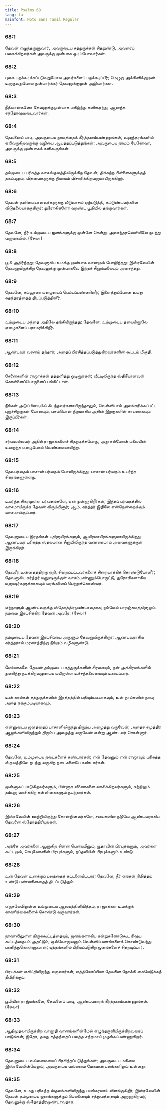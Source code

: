 ```yaml
---
title: Psalms 68
lang: ta
mainfont: Noto Sans Tamil Regular
---
```


###  68:1

தேவன் எழுந்தருளுவார், அவருடைய சத்துருக்கள் சிதறுண்டு, அவரைப் பகைக்கிறவர்கள் அவருக்கு முன்பாக ஓடிப்போவார்கள்.

###  68:2

புகை பறக்கடிக்கப்படுவதுபோல அவர்களைப் பறக்கடிப்பீர்; மெழுகு அக்கினிக்குமுன் உருகுவதுபோல துன்மார்க்கர் தேவனுக்குமுன் அழிவார்கள்.

###  68:3

நீதிமான்களோ தேவனுக்குமுன்பாக மகிழ்ந்து களிகூர்ந்து, ஆனந்த சந்தோஷமடைவார்கள்.

###  68:4

தேவனைப் பாடி, அவருடைய நாமத்தைக் கீர்த்தனம்பண்ணுங்கள்; வனாந்தரங்களில் ஏறிவருகிறவருக்கு வழியை ஆயத்தப்படுத்துங்கள்; அவருடைய நாமம் யேகோவா, அவருக்கு முன்பாகக் களிகூருங்கள்.

###  68:5

தம்முடைய பரிசுத்த வாசஸ்தலத்திலிருக்கிற தேவன், திக்கற்ற பிள்ளைகளுக்குத் தகப்பனும், விதவைகளுக்கு நியாயம் விசாரிக்கிறவருமாயிருக்கிறார்.

###  68:6

தேவன் தனிமையானவர்களுக்கு வீடுவாசல் ஏற்படுத்தி, கட்டுண்டவர்களை விடுதலையாக்குகிறார்; துரோகிகளோ வறண்ட பூமியில் தங்குவார்கள்.

###  68:7

தேவனே, நீர் உம்முடைய ஜனங்களுக்கு முன்னே சென்று, அவாந்தரவெளியிலே நடந்து வருகையில். (சேலா)

###  68:8

பூமி அதிர்ந்தது; தேவனாகிய உமக்கு முன்பாக வானமும் பொழிந்தது; இஸ்ரவேலின் தேவனாயிருக்கிற தேவனுக்கு முன்பாகவே இந்தச் சீனாய்மலையும் அசைந்தது.

###  68:9

தேவனே, சம்பூரண மழையைப் பெய்யப்பண்ணினீர்; இளைத்துப்போன உமது சுதந்தரத்தைத் திடப்படுத்தினீர்.

###  68:10

உம்முடைய மந்தை அதிலே தங்கியிருந்தது; தேவனே, உம்முடைய தயையினாலே ஏழைகளைப் பராமரிக்கிறீர்.

###  68:11

ஆண்டவர் வசனம் தந்தார்; அதைப் பிரசித்தப்படுத்துகிறவர்களின் கூட்டம் மிகுதி.

###  68:12

சேனைகளின் ராஜாக்கள் தத்தளித்து ஓடினார்கள்; வீட்டிலிருந்த ஸ்திரீயானவள் கொள்ளைப்பொருளைப் பங்கிட்டாள்.

###  68:13

நீங்கள் அடுப்பினடியில் கிடந்தவர்களாயிருந்தாலும், வெள்ளியால் அலங்கரிக்கப்பட்ட புறாச்சிறகுகள் போலவும், பசும்பொன் நிறமாகிய அதின் இறகுகளின் சாயலாகவும் இருப்பீர்கள்.

###  68:14

சர்வவல்லவர் அதில் ராஜாக்களைச் சிதறடித்தபோது, அது சல்மோன் மலையின் உறைந்த மழைபோல் வெண்மையாயிற்று.

###  68:15

தேவபர்வதம் பாசான் பர்வதம் போலிருக்கிறது; பாசான் பர்வதம் உயர்ந்த சிகரங்களுள்ளது.

###  68:16

உயர்ந்த சிகரமுள்ள பர்வதங்களே, ஏன் துள்ளுகிறீர்கள்; இந்தப் பர்வதத்தில் வாசமாயிருக்க தேவன் விரும்பினார்; ஆம், கர்த்தர் இதிலே என்றென்றைக்கும் வாசமாயிருப்பார்.

###  68:17

தேவனுடைய இரதங்கள் பதினாயிரங்களும், ஆயிரமாயிரங்களுமாயிருக்கிறது; ஆண்டவர் பரிசுத்த ஸ்தலமான சீனாயிலிருந்த வண்ணமாய் அவைகளுக்குள் இருக்கிறார்.

###  68:18

தேவரீர் உன்னதத்திற்கு ஏறி, சிறைப்பட்டவர்களைச் சிறையாக்கிக் கொண்டுபோனீர்; தேவனாகிய கர்த்தர் மனுஷருக்குள் வாசம்பண்ணும்பொருட்டு, துரோகிகளாகிய மனுஷர்களுக்காகவும் வரங்களைப் பெற்றுக்கொண்டீர்.

###  68:19

எந்நாளும் ஆண்டவருக்கு ஸ்தோத்திரமுண்டாவதாக; நம்மேல் பாரஞ்சுமத்தினாலும் நம்மை இரட்சிக்கிற தேவன் அவரே. (சேலா)

###  68:20

நம்முடைய தேவன் இரட்சிப்பை அருளும் தேவனாயிருக்கிறார்; ஆண்டவராகிய கர்த்தரால் மரணத்திற்கு நீங்கும் வழிகளுண்டு.

###  68:21

மெய்யாகவே தேவன் தம்முடைய சத்துருக்களின் சிரசையும், தன் அக்கிரமங்களில் துணிந்து நடக்கிறவனுடைய மயிருள்ள உச்சந்தலையையும் உடைப்பார்.

###  68:22

உன் கால்கள் சத்துருக்களின் இரத்தத்தில் பதியும்படியாகவும், உன் நாய்களின் நாவு அதை நக்கும்படியாகவும்,

###  68:23

என்னுடைய ஜனத்தைப் பாசானிலிருந்து திரும்ப அழைத்து வருவேன்; அதைச் சமுத்திர ஆழங்களிலிருந்தும் திரும்ப அழைத்து வருவேன் என்று ஆண்டவர் சொன்னார்.

###  68:24

தேவனே, உம்முடைய நடைகளைக் கண்டார்கள்; என் தேவனும் என் ராஜாவும் பரிசுத்த ஸ்தலத்திலே நடந்து வருகிற நடைகளையே கண்டார்கள்.

###  68:25

முன்னாகப் பாடுகிறவர்களும், பின்னாக வீணைகளை வாசிக்கிறவர்களும், சுற்றிலும் தம்புரு வாசிக்கிற கன்னிகைகளும் நடந்தார்கள்.

###  68:26

இஸ்ரவேலின் ஊற்றிலிருந்து தோன்றினவர்களே, சபைகளின் நடுவே ஆண்டவராகிய தேவனை ஸ்தோத்திரியுங்கள்.

###  68:27

அங்கே அவர்களை ஆளுகிற சின்ன பென்யமீனும், யூதாவின் பிரபுக்களும், அவர்கள் கூட்டமும், செபுலோனின் பிரபுக்களும், நப்தலியின் பிரபுக்களும் உண்டு.

###  68:28

உன் தேவன் உனக்குப் பலத்தைக் கட்டளையிட்டார்; தேவனே, நீர் எங்கள் நிமித்தம் உண்டு பண்ணினதைத் திடப்படுத்தும்.

###  68:29

எருசலேமிலுள்ள உம்முடைய ஆலயத்தினிமித்தம், ராஜாக்கள் உமக்குக் காணிக்கைகளைக் கொண்டு வருவார்கள்.

###  68:30

நாணலிலுள்ள மிருககூட்டத்தையும், ஜனங்களாகிய கன்றுகளோடுகூட ரிஷப கூட்டத்தையும் அதட்டும்; ஒவ்வொருவனும் வெள்ளிப்பணங்களைக் கொண்டுவந்து பணிந்துகொள்ளுவான்; யுத்தங்களில் பிரியப்படுகிற ஜனங்களைச் சிதறடிப்பார்.

###  68:31

பிரபுக்கள் எகிப்திலிருந்து வருவார்கள்; எத்தியோப்பியா தேவனை நோக்கி கையெடுக்கத் தீவிரிக்கும்.

###  68:32

பூமியின் ராஜ்யங்களே, தேவனைப் பாடி, ஆண்டவரைக் கீர்த்தனம்பண்ணுங்கள். (சேலா)

###  68:33

ஆதிமுதலாயிருக்கிற வானாதி வானங்களின்மேல் எழுந்தருளியிருக்கிறவரைப் பாடுங்கள்; இதோ, தமது சத்தத்தைப் பலத்த சத்தமாய் முழங்கப்பண்ணுகிறார்.

###  68:34

தேவனுடைய வல்லமையைப் பிரசித்தப்படுத்துங்கள்; அவருடைய மகிமை இஸ்ரவேலின்மேலும், அவருடைய வல்லமை மேகமண்டலங்களிலும் உள்ளது.

###  68:35

தேவனே, உமது பரிசுத்த ஸ்தலங்களிலிருந்து பயங்கரமாய் விளங்குகிறீர்; இஸ்ரவேலின் தேவன் தம்முடைய ஜனங்களுக்குப் பெலனையும் சத்துவத்தையும் அருளுகிறவர்; தேவனுக்கு ஸ்தோத்திரமுண்டாவதாக.

